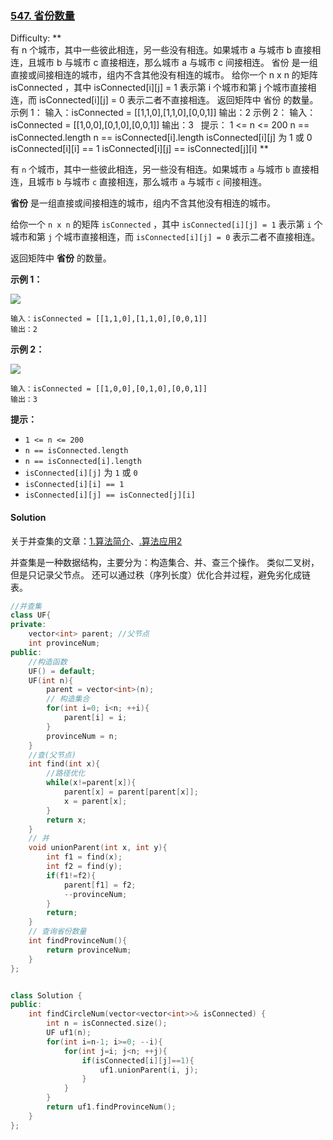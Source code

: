 ### [547\. 省份数量](https://leetcode-cn.com/problems/number-of-provinces/)

Difficulty: **   
有 n 个城市，其中一些彼此相连，另一些没有相连。如果城市 a 与城市 b 直接相连，且城市 b 与城市 c 直接相连，那么城市 a 与城市 c 间接相连。 省份 是一组直接或间接相连的城市，组内不含其他没有相连的城市。 给你一个 n x n 的矩阵 isConnected ，其中 isConnected[i][j] = 1 表示第 i 个城市和第 j 个城市直接相连，而 isConnected[i][j] = 0 表示二者不直接相连。 返回矩阵中 省份 的数量。   示例 1： 输入：isConnected = \[[1,1,0],[1,1,0],[0,0,1]] 输出：2 示例 2： 输入：isConnected = \[[1,0,0],[0,1,0],[0,0,1]] 输出：3   提示： 1 <= n <= 200 n == isConnected.length n == isConnected[i].length isConnected[i][j] 为 1 或 0 isConnected[i][i] == 1 isConnected[i][j] == isConnected[j][i] **


有 `n` 个城市，其中一些彼此相连，另一些没有相连。如果城市 `a` 与城市 `b` 直接相连，且城市 `b` 与城市 `c` 直接相连，那么城市 `a` 与城市 `c` 间接相连。

**省份** 是一组直接或间接相连的城市，组内不含其他没有相连的城市。

给你一个 `n x n` 的矩阵 `isConnected` ，其中 `isConnected[i][j] = 1` 表示第 `i` 个城市和第 `j` 个城市直接相连，而 `isConnected[i][j] = 0` 表示二者不直接相连。

返回矩阵中 **省份** 的数量。

**示例 1：**

![](https://assets.leetcode.com/uploads/2020/12/24/graph1.jpg)

```
输入：isConnected = [[1,1,0],[1,1,0],[0,0,1]]
输出：2
```

**示例 2：**

![](https://assets.leetcode.com/uploads/2020/12/24/graph2.jpg)

```
输入：isConnected = [[1,0,0],[0,1,0],[0,0,1]]
输出：3
```

**提示：**

*   `1 <= n <= 200`
*   `n == isConnected.length`
*   `n == isConnected[i].length`
*   `isConnected[i][j]` 为 `1` 或 `0`
*   `isConnected[i][i] == 1`
*   `isConnected[i][j] == isConnected[j][i]`


#### Solution

关于并查集的文章：[1.算法简介](https://labuladong.gitbook.io/algo-en/v/master/shu-ju-jie-gou-xi-lie/shou-ba-shou-she-ji-shu-ju-jie-gou/unionfind-suan-fa-xiang-jie)、[.算法应用2](https://labuladong.gitbook.io/algo-en/v/master/shu-ju-jie-gou-xi-lie/shou-ba-shou-she-ji-shu-ju-jie-gou/unionfind-suan-fa-ying-yong)

并查集是一种数据结构，主要分为：构造集合、并、查三个操作。  类似二叉树，但是只记录父节点。
还可以通过秩（序列长度）优化合并过程，避免劣化成链表。  
```cpp
​//并查集
class UF{
private:
    vector<int> parent; //父节点
    int provinceNum;
public:
    //构造函数
    UF() = default;
    UF(int n){
        parent = vector<int>(n);
        // 构造集合
        for(int i=0; i<n; ++i){
            parent[i] = i;
        }
        provinceNum = n;
    }
    //查(父节点)
    int find(int x){
        //路径优化
        while(x!=parent[x]){
            parent[x] = parent[parent[x]];
            x = parent[x];
        }
        return x;
    }
    // 并
    void unionParent(int x, int y){
        int f1 = find(x);
        int f2 = find(y);
        if(f1!=f2){
            parent[f1] = f2;
            --provinceNum;
        }
        return;
    }
    // 查询省份数量
    int findProvinceNum(){
        return provinceNum;
    }
};


class Solution {
public:
    int findCircleNum(vector<vector<int>>& isConnected) {
        int n = isConnected.size();
        UF uf1(n);
        for(int i=n-1; i>=0; --i){
            for(int j=i; j<n; ++j){
                if(isConnected[i][j]==1){
                    uf1.unionParent(i, j);
                }
            }
        }
        return uf1.findProvinceNum();
    }
};
```


